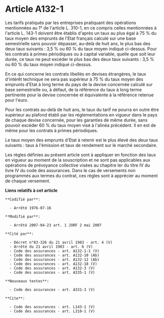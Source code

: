 # Article A132-1

Les tarifs pratiqués par les entreprises pratiquant des opérations mentionnées au 1° de l'article L. 310-1, en ce compris
celles mentionnées à l'article L. 143-1 doivent être établis d'après un taux au plus égal à 75 % du taux moyen des emprunts
de l'Etat français calculé sur une base semestrielle sans pouvoir dépasser, au-delà de huit ans, le plus bas des deux taux
suivants : 3,5 % ou 60 % du taux moyen indiqué ci-dessus. Pour les contrats à primes périodiques ou à capital variable,
quelle que soit leur durée, ce taux ne peut excéder le plus bas des deux taux suivants : 3,5 % ou 60 % du taux moyen indiqué
ci-dessus. 

En ce qui concerne les contrats libellés en devises étrangères, le taux d'intérêt technique ne sera pas supérieur à 75 % du
taux moyen des emprunts d'Etat à long terme du pays de la devise concernée calculé sur base semestrielle ou, à défaut, de la
référence du taux à long terme pertinente pour la devise concernée et équivalente à la référence retenue pour l'euro. 

Pour les contrats au-delà de huit ans, le taux du tarif ne pourra en outre être supérieur au plafond établi par les
réglementations en vigueur dans le pays de chaque devise concernée, pour les garanties de même durée, sans pouvoir excéder 60
% du taux moyen visé à l'alinéa précédent. Il en est de même pour les contrats à primes périodiques. 

Le taux moyen des emprunts d'Etat à retenir est le plus élevé des deux taux suivants : taux à l'émission et taux de rendement
sur le marché secondaire. 

Les règles définies au présent article sont à appliquer en fonction des taux en vigueur au moment de la souscription et ne
sont pas applicables aux opérations de prévoyance collective visées au chapitre Ier du titre IV du livre IV du code des
assurances. Dans le cas de versements non programmés aux termes du contrat, ces règles sont à apprécier au moment de chaque
versement.

**Liens relatifs à cet article**

	**Codifié par**:

	  - Arrêté 1976-07-16

	**Modifié par**:

	  - Arrêté 2007-04-23 art. 1 JORF 2 mai 2007

	**Cité par**:

	  - Décret n°83-326 du 21 avril 1983 - art. 4 (V)
	  - Arrêté du 21 avril 1983 - art. 6 (V)
	  - Code des assurances - art. A132-1-1 (V)
	  - Code des assurances - art. A132-10 (Ab)
	  - Code des assurances - art. A132-12 (Ab)
	  - Code des assurances - art. A132-18 (V)
	  - Code des assurances - art. A132-3 (V)
	  - Code des assurances - art. A335-1 (V)

	**Nouveaux textes**:

	  - Code des assurances - art. A331-3 (V)

	**Cite**:

	  - Code des assurances - art. L143-1 (V)
	  - Code des assurances - art. L310-1 (V)

